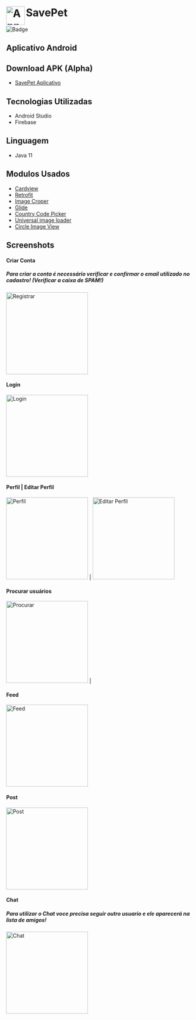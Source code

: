 # <img align="left" alt="App SavePet" width="50px" src="https://user-images.githubusercontent.com/49487566/204111696-a8062fcb-69dc-4b62-9ac9-5657e2870fa6.png" />SavePet

![Badge](http://img.shields.io/static/v1?label=STATUS&message=DEVELOPMENT&color=yellow&style=for-the-badge)

## Aplicativo Android 

## Download APK (Alpha)
* [SavePet Aplicativo](https://drive.google.com/file/d/15AHLmTzy5HUgeJ2kxx8JFvKmZW1dtDlZ/view?usp=sharing)


## Tecnologias Utilizadas
* Android Studio
* Firebase

## Linguagem
* Java 11

## Modulos Usados
* [Cardview](https://developer.android.com/jetpack/androidx/releases/cardview)
* [Retrofit](https://github.com/square/retrofit)
* [Image Croper](https://github.com/ArthurHub/Android-Image-Cropper)
* [Glide](https://github.com/bumptech/glide)
* [Country Code Picker](https://github.com/hbb20/CountryCodePickerProject)
* [Universal image loader](https://github.com/nostra13/Android-Universal-Image-Loader)
* [Circle Image View](https://github.com/hdodenhof/CircleImageView)


## Screenshots
#### Criar Conta
##### Para criar a conta é necessário verificar e confirmar o email utilizado no cadastro! (Verificar a caixa de SPAM!)
  <img src="https://user-images.githubusercontent.com/49487566/205317057-65a8c5ba-6f08-4d05-a347-b655c6975594.png" alt="Registrar" width = "220">


#### Login 
  <img src="https://user-images.githubusercontent.com/49487566/205317241-6b560f6a-8af6-40dd-96ce-9066ddfda83d.png" alt="Login" width = "220">


#### Perfil | Editar Perfil
  <img src="https://user-images.githubusercontent.com/49487566/205317540-de284e03-f911-4d18-b7a6-6a594e8a365e.png" alt="Perfil" width = "220"> |
  <img src="https://user-images.githubusercontent.com/49487566/204112213-fb569e1a-f870-4592-ba01-03c2adee31e3.png" alt="Editar Perfil" width = "220">


#### Procurar usuários
  <img src="https://user-images.githubusercontent.com/49487566/204112285-96180406-44bd-4a23-8f4b-63f7f5d1fec6.png" alt="Procurar" width = "220"> |


#### Feed
 <img src="https://user-images.githubusercontent.com/49487566/205317697-8f28f20f-9f63-41c7-80dc-ff97c3b9cdec.png" alt="Feed" width = "220">


#### Post
 <img src="https://user-images.githubusercontent.com/49487566/204112423-e0ab30e3-310f-4190-b1b9-ca563dcfb6f9.png" alt="Post" width = "220">
 
 
 #### Chat
 ##### Para utilizar o Chat voce precisa seguir outro usuario e ele aparecerá na lista de amigos!
  <img src="https://user-images.githubusercontent.com/49487566/205316411-511e9ac2-1b2d-46a2-a0b0-172874e97e95.png" alt="Chat" width = "220">


